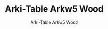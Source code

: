 ---
designer: Pedrali R&D
description: "Arki-Table%20is%20linear%20and%20rigorous%20from%20a%20structural%20point%20of%20view%2C%20but%20at%20the%20same%20time%20versatile%20and%20designed%20for%20different%20uses.%20Table%20with%20oak%20trestle%20legs%2C%20steel%20frame%20and%20square%20or%20round%20solid%20laminate%20top."
image_primary: img/Arki-Table_ARKW5_01_zoom.jpg
image_secondary: ../../../images/blank.png
manufacturer: Pedrali
href: https://www.pedrali.it/en/products/catalog/Table-ARKI-TABLE-ARKW5-wood/
subtitle: Arki-Table Arkw5 Wood
title: Arki-Table Arkw5 Wood
image_thumb: img/Arki-Table_ARKW5_cover.jpg
tags: 
  - pedrali
  - tables
category: tables
slug: /manufacturers/pedrali/tables/pedrali-r-d-arki-table-arkw-5-wood
---